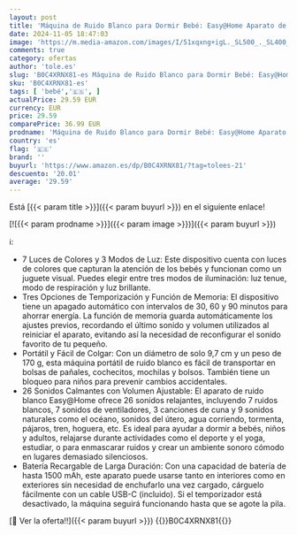 ```yaml
---
layout: post
title: 'Máquina de Ruido Blanco para Dormir Bebé: Easy@Home Aparato de 16 Sonidos Relajantes con Luz Nocturna Ajustable & Temporizador丨Recargable por USB丨para bebé niño o adulto  Amarillo '
date: 2024-11-05 18:47:03
image: 'https://m.media-amazon.com/images/I/51xqxng+igL._SL500_._SL400_.jpg'
comments: true
category: ofertas
author: 'tole.es'
slug: 'B0C4XRNX81-es Máquina de Ruido Blanco para Dormir Bebé: Easy@Home...'
sku: 'B0C4XRNX81-es'
tags: [ 'bebé','🇪🇸', ]
actualPrice: 29.59 EUR
currency: EUR
price: 29.59
comparePrice: 36.99 EUR
prodname: 'Máquina de Ruido Blanco para Dormir Bebé: Easy@Home Aparato de 16 Sonidos Relajantes con Luz Nocturna Ajustable & Temporizador丨Recargable por USB丨para bebé niño o adulto  Amarillo '
country: 'es'
flag: '🇪🇸'
brand: ''
buyurl: 'https://www.amazon.es/dp/B0C4XRNX81/?tag=tolees-21'
descuento: '20.01'
average: '29.59'
---
```


Está [{{< param title >}}]({{< param buyurl >}}) en el siguiente enlace!

[![{{< param prodname >}}]({{< param image >}})]({{< param buyurl >}})

ℹ️:

- 7 Luces de Colores y 3 Modos de Luz: Este dispositivo cuenta con luces de colores que capturan la atención de los bebés y funcionan como un juguete visual. Puedes elegir entre tres modos de iluminación: luz tenue, modo de respiración y luz brillante.
- Tres Opciones de Temporización y Función de Memoria: El dispositivo tiene un apagado automático con intervalos de 30, 60 y 90 minutos para ahorrar energía. La función de memoria guarda automáticamente los ajustes previos, recordando el último sonido y volumen utilizados al reiniciar el aparato, evitando así la necesidad de reconfigurar el sonido favorito de tu pequeño.
- Portátil y Fácil de Colgar: Con un diámetro de solo 9,7 cm y un peso de 170 g, esta máquina portátil de ruido blanco es fácil de transportar en bolsas de pañales, cochecitos, mochilas y bolsos. También tiene un bloqueo para niños para prevenir cambios accidentales.
- 26 Sonidos Calmantes con Volumen Ajustable: El aparato de ruido blanco Easy@Home ofrece 26 sonidos relajantes, incluyendo 7 ruidos blancos, 7 sonidos de ventiladores, 3 canciones de cuna y 9 sonidos naturales como el océano, sonidos del útero, agua corriendo, tormenta, pájaros, tren, hoguera, etc. Es ideal para ayudar a dormir a bebés, niños y adultos, relajarse durante actividades como el deporte y el yoga, estudiar, o para enmascarar ruidos y crear un ambiente sonoro cómodo en lugares demasiado silenciosos.
- Batería Recargable de Larga Duración: Con una capacidad de batería de hasta 1500 mAh, este aparato puede usarse tanto en interiores como en exteriores sin necesidad de enchufarlo una vez cargado, cárguelo fácilmente con un cable USB-C (incluido). Si el temporizador está desactivado, la máquina seguirá funcionando hasta que se agote la pila.

[🛒 Ver la oferta!!]({{< param buyurl >}})
{{<world>}}B0C4XRNX81{{</world>}}
